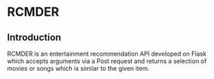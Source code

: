 # RCMDER
## Introduction
RCMDER is an entertainment recommendation API developed on Flask which accepts arguments via a Post request and returns a selection of movies or songs which is similar to the given item.
